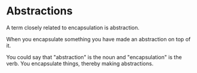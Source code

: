 # Abstractions

A term closely related to encapsulation is abstraction.

When you encapsulate something you have made an abstraction on top of it.

You could say that "abstraction" is the noun and "encapsulation" is the verb.
You encapsulate things, thereby making abstractions.
